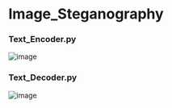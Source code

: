 # Image_Steganography


### Text_Encoder.py
![image](https://user-images.githubusercontent.com/50414959/126045952-845d8da0-f437-4f6d-a748-1bda174ee82f.png)

### Text_Decoder.py
![image](https://user-images.githubusercontent.com/50414959/126045942-b59f62aa-0a53-4a86-9ab7-1a57e0a1e31b.png)


